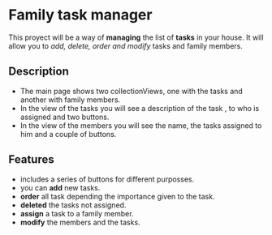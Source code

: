 # Family task manager

This proyect will be a way of **managing** the list of **tasks** in your house.
It will allow you to *add, delete, order and modify* tasks and family members.

## Description
- The main page shows two collectionViews, one with the tasks and another with family members.
- In the view of the tasks you will see a description of the task , to who is assigned and two buttons. 
- In the view of the members you will see the name, the tasks assigned to him and a couple of buttons.

## Features
- includes a series of buttons for different purposses.
- you can **add** new tasks.
- **order** all task depending the importance given to the task.
- **deleted** the tasks not assigned.
- **assign** a task to a family member.
- **modify** the members and the tasks.
